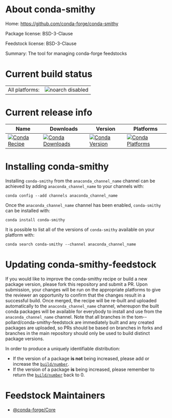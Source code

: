 About conda-smithy
==================

Home: https://github.com/conda-forge/conda-smithy

Package license: BSD-3-Clause

Feedstock license: BSD-3-Clause

Summary: The tool for managing conda-forge feedstocks



Current build status
====================


<table><tr>
    <td>All platforms:</td>
    <td>
      <img src="https://img.shields.io/badge/noarch-disabled-lightgrey.svg" alt="noarch disabled">
    </td>
  </tr>
</table>

Current release info
====================

| Name | Downloads | Version | Platforms |
| --- | --- | --- | --- |
| [![Conda Recipe](https://img.shields.io/badge/recipe-conda--smithy-green.svg)](https://anaconda.org/anaconda_channel_name/conda-smithy) | [![Conda Downloads](https://img.shields.io/conda/dn/anaconda_channel_name/conda-smithy.svg)](https://anaconda.org/anaconda_channel_name/conda-smithy) | [![Conda Version](https://img.shields.io/conda/vn/anaconda_channel_name/conda-smithy.svg)](https://anaconda.org/anaconda_channel_name/conda-smithy) | [![Conda Platforms](https://img.shields.io/conda/pn/anaconda_channel_name/conda-smithy.svg)](https://anaconda.org/anaconda_channel_name/conda-smithy) |

Installing conda-smithy
=======================

Installing `conda-smithy` from the `anaconda_channel_name` channel can be achieved by adding `anaconda_channel_name` to your channels with:

```
conda config --add channels anaconda_channel_name
```

Once the `anaconda_channel_name` channel has been enabled, `conda-smithy` can be installed with:

```
conda install conda-smithy
```

It is possible to list all of the versions of `conda-smithy` available on your platform with:

```
conda search conda-smithy --channel anaconda_channel_name
```




Updating conda-smithy-feedstock
===============================

If you would like to improve the conda-smithy recipe or build a new
package version, please fork this repository and submit a PR. Upon submission,
your changes will be run on the appropriate platforms to give the reviewer an
opportunity to confirm that the changes result in a successful build. Once
merged, the recipe will be re-built and uploaded automatically to the
`anaconda_channel_name` channel, whereupon the built conda packages will be available for
everybody to install and use from the `anaconda_channel_name` channel.
Note that all branches in the tom--pollard/conda-smithy-feedstock are
immediately built and any created packages are uploaded, so PRs should be based
on branches in forks and branches in the main repository should only be used to
build distinct package versions.

In order to produce a uniquely identifiable distribution:
 * If the version of a package **is not** being increased, please add or increase
   the [``build/number``](https://conda.io/docs/user-guide/tasks/build-packages/define-metadata.html#build-number-and-string).
 * If the version of a package **is** being increased, please remember to return
   the [``build/number``](https://conda.io/docs/user-guide/tasks/build-packages/define-metadata.html#build-number-and-string)
   back to 0.

Feedstock Maintainers
=====================

* [@conda-forge/Core](https://github.com/conda-forge/Core/)

